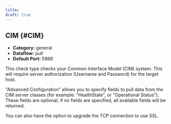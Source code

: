 ```yaml
---
title:
draft: true
---
```


## CIM {#CIM}
 * **Category:** general
 * **Dataflow:** pull
 * **Default Port:** 5988

This check type checks your Common Interface Model (CIM) system. This will require server authorization (Username and Password) for the target host.

"Advanced Configuration" allows you to specify fields to pull data from the CIM server classes (for example: "HealthState", or "Operational Status"). These fields are optional; if no fields are specified, all available fields will be returned.

You can also have the option to upgrade the TCP connection to use SSL.
